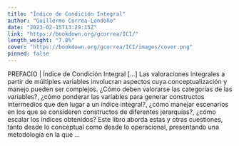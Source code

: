 ```yaml
---
title: "Índice de Condición Integral"
author: "Guillermo Correa-Londoño"
date: "2023-02-15T13:29:15Z"
link: "https://bookdown.org/gcorrea/ICI/"
length_weight: "7.8%"
cover: "https://bookdown.org/gcorrea/ICI/images/cover.png"
pinned: false
---
```


PREFACIO | Índice de Condición Integral [...] Las valoraciones integrales a partir de múltiples variables involucran aspectos cuya conceptualización y manejo pueden ser complejos. ¿Cómo deben valorarse las categorías de las variables?, ¿cómo ponderar las variables para generar constructos intermedios que den lugar a un índice integral?, ¿cómo manejar escenarios en los que se consideren constructos de diferentes jerarquías?, ¿cómo escalar los índices obtenidos? Este libro aborda estas y otras cuestiones, tanto desde lo conceptual como desde lo operacional, presentando una metodología en la que  ...
